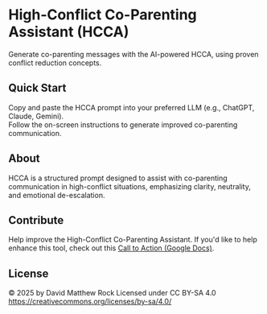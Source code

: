 # High-Conflict Co-Parenting Assistant (HCCA)

Generate co-parenting messages with the AI-powered HCCA, using proven conflict reduction concepts.

## Quick Start

Copy and paste the HCCA prompt into your preferred LLM (e.g., ChatGPT, Claude, Gemini).  
Follow the on-screen instructions to generate improved co-parenting communication.

## About

HCCA is a structured prompt designed to assist with co-parenting communication in high-conflict situations, emphasizing clarity, neutrality, and emotional de-escalation.

## Contribute

Help improve the High-Conflict Co-Parenting Assistant. If you'd like to help enhance this tool, check out this [Call to Action (Google Docs)](https://docs.google.com/document/d/1U1DXGuhYjnBu3XZg0kZVZ4KPQGPACUMF2d3s1nWs4SE/edit?usp=drive_link).

## License

© 2025 by David Matthew Rock
Licensed under CC BY-SA 4.0
https://creativecommons.org/licenses/by-sa/4.0/
